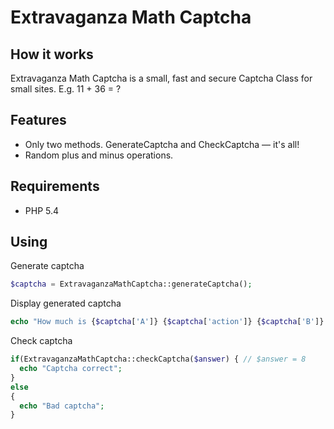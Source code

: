 # Extravaganza Math Captcha

How it works
---------------
Extravaganza Math Captcha is a small, fast and secure Captcha Class for small sites. E.g. 11 + 36 = ?

Features
---------------
* Only two methods. GenerateCaptcha and CheckCaptcha — it's all!
* Random plus and minus operations.

Requirements
---------------
* PHP 5.4

Using
---------------

Generate captcha
```php
$captcha = ExtravaganzaMathCaptcha::generateCaptcha();
```

Display generated captcha
```php
echo "How much is {$captcha['A']} {$captcha['action']} {$captcha['B']} = ?"; // How much is 5 + 3 = ?
```
Check captcha
```php
if(ExtravaganzaMathCaptcha::checkCaptcha($answer) { // $answer = 8
  echo "Captcha correct";
}
else
{
  echo "Bad captcha";
}
```
